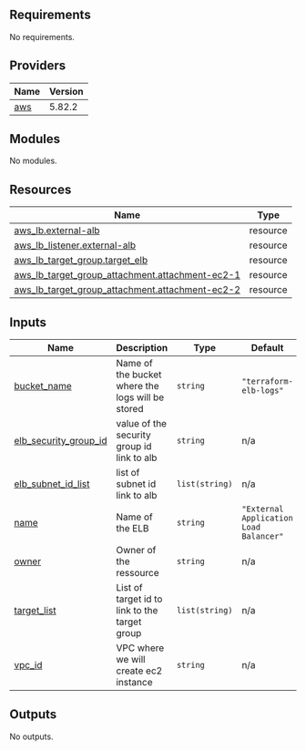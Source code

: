 <!-- BEGIN_TF_DOCS -->
## Requirements

No requirements.

## Providers

| Name | Version |
|------|---------|
| <a name="provider_aws"></a> [aws](#provider\_aws) | 5.82.2 |

## Modules

No modules.

## Resources

| Name | Type |
|------|------|
| [aws_lb.external-alb](https://registry.terraform.io/providers/hashicorp/aws/latest/docs/resources/lb) | resource |
| [aws_lb_listener.external-alb](https://registry.terraform.io/providers/hashicorp/aws/latest/docs/resources/lb_listener) | resource |
| [aws_lb_target_group.target_elb](https://registry.terraform.io/providers/hashicorp/aws/latest/docs/resources/lb_target_group) | resource |
| [aws_lb_target_group_attachment.attachment-ec2-1](https://registry.terraform.io/providers/hashicorp/aws/latest/docs/resources/lb_target_group_attachment) | resource |
| [aws_lb_target_group_attachment.attachment-ec2-2](https://registry.terraform.io/providers/hashicorp/aws/latest/docs/resources/lb_target_group_attachment) | resource |

## Inputs

| Name | Description | Type | Default | Required |
|------|-------------|------|---------|:--------:|
| <a name="input_bucket_name"></a> [bucket\_name](#input\_bucket\_name) | Name of the bucket where the logs will be stored | `string` | `"terraform-elb-logs"` | no |
| <a name="input_elb_security_group_id"></a> [elb\_security\_group\_id](#input\_elb\_security\_group\_id) | value of the security group id link to alb | `string` | n/a | yes |
| <a name="input_elb_subnet_id_list"></a> [elb\_subnet\_id\_list](#input\_elb\_subnet\_id\_list) | list of subnet id link to alb | `list(string)` | n/a | yes |
| <a name="input_name"></a> [name](#input\_name) | Name of the ELB | `string` | `"External Application Load Balancer"` | no |
| <a name="input_owner"></a> [owner](#input\_owner) | Owner of the ressource | `string` | n/a | yes |
| <a name="input_target_list"></a> [target\_list](#input\_target\_list) | List of target id to link to the target group | `list(string)` | n/a | yes |
| <a name="input_vpc_id"></a> [vpc\_id](#input\_vpc\_id) | VPC where we will create ec2 instance | `string` | n/a | yes |

## Outputs

No outputs.
<!-- END_TF_DOCS -->
